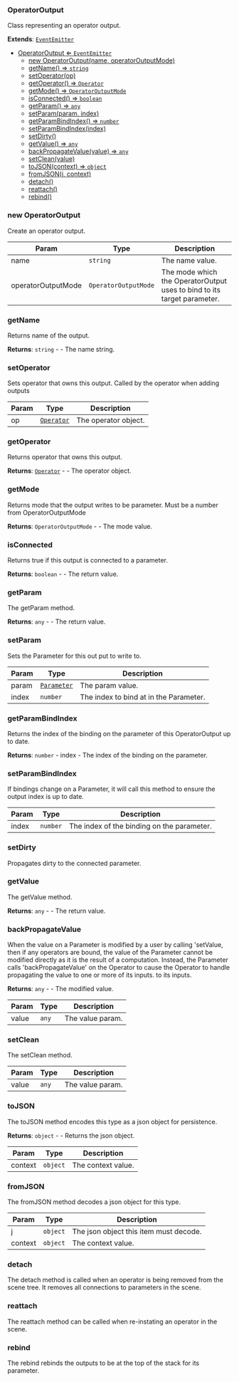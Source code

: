 <a name="OperatorOutput"></a>

### OperatorOutput 
Class representing an operator output.


**Extends**: <code>[EventEmitter](api/Utilities\EventEmitter.md)</code>  

* [OperatorOutput ⇐ <code>EventEmitter</code>](#OperatorOutput)
    * [new OperatorOutput(name, operatorOutputMode)](#new-OperatorOutput)
    * [getName() ⇒ <code>string</code>](#getName)
    * [setOperator(op)](#setOperator)
    * [getOperator() ⇒ <code>Operator</code>](#getOperator)
    * [getMode() ⇒ <code>OperatorOutputMode</code>](#getMode)
    * [isConnected() ⇒ <code>boolean</code>](#isConnected)
    * [getParam() ⇒ <code>any</code>](#getParam)
    * [setParam(param, index)](#setParam)
    * [getParamBindIndex() ⇒ <code>number</code>](#getParamBindIndex)
    * [setParamBindIndex(index)](#setParamBindIndex)
    * [setDirty()](#setDirty)
    * [getValue() ⇒ <code>any</code>](#getValue)
    * [backPropagateValue(value) ⇒ <code>any</code>](#backPropagateValue)
    * [setClean(value)](#setClean)
    * [toJSON(context) ⇒ <code>object</code>](#toJSON)
    * [fromJSON(j, context)](#fromJSON)
    * [detach()](#detach)
    * [reattach()](#reattach)
    * [rebind()](#rebind)

<a name="new_OperatorOutput_new"></a>

### new OperatorOutput
Create an operator output.


| Param | Type | Description |
| --- | --- | --- |
| name | <code>string</code> | The name value. |
| operatorOutputMode | <code>OperatorOutputMode</code> | The mode which the OperatorOutput uses to bind to its target parameter. |

<a name="OperatorOutput+getName"></a>

### getName
Returns name of the output.


**Returns**: <code>string</code> - - The name string.  
<a name="OperatorOutput+setOperator"></a>

### setOperator
Sets operator that owns this output. Called by the operator when adding outputs



| Param | Type | Description |
| --- | --- | --- |
| op | <code>[Operator](api/SceneTree\Operators\Operator.md)</code> | The operator object. |

<a name="OperatorOutput+getOperator"></a>

### getOperator
Returns operator that owns this output.


**Returns**: <code>[Operator](api/SceneTree\Operators\Operator.md)</code> - - The operator object.  
<a name="OperatorOutput+getMode"></a>

### getMode
Returns mode that the output writes to be parameter. Must be a number from OperatorOutputMode


**Returns**: <code>OperatorOutputMode</code> - - The mode value.  
<a name="OperatorOutput+isConnected"></a>

### isConnected
Returns true if this output is connected to a parameter.


**Returns**: <code>boolean</code> - - The return value.  
<a name="OperatorOutput+getParam"></a>

### getParam
The getParam method.


**Returns**: <code>any</code> - - The return value.  
<a name="OperatorOutput+setParam"></a>

### setParam
Sets the Parameter for this out put to write to.



| Param | Type | Description |
| --- | --- | --- |
| param | <code>[Parameter](api/SceneTree\Parameters\Parameter.md)</code> | The param value. |
| index | <code>number</code> | The index to bind at in the Parameter. |

<a name="OperatorOutput+getParamBindIndex"></a>

### getParamBindIndex
Returns the index of the binding on the parameter of this OperatorOutput
up to date.


**Returns**: <code>number</code> - index - The index of the binding on the parameter.  
<a name="OperatorOutput+setParamBindIndex"></a>

### setParamBindIndex
If bindings change on a Parameter, it will call this method to ensure the output index is
up to date.



| Param | Type | Description |
| --- | --- | --- |
| index | <code>number</code> | The index of the binding on the parameter. |

<a name="OperatorOutput+setDirty"></a>

### setDirty
Propagates dirty to the connected parameter.


<a name="OperatorOutput+getValue"></a>

### getValue
The getValue method.


**Returns**: <code>any</code> - - The return value.  
<a name="OperatorOutput+backPropagateValue"></a>

### backPropagateValue
When the value on a Parameter is modified by a user by calling 'setValue,
then if any operators are bound, the value of the Parameter cannot be modified
directly as it is the result of a computation. Instead, the Parameter calls
'backPropagateValue' on the Operator to cause the Operator to handle propagating
the value to one or more of its inputs.
to its inputs.


**Returns**: <code>any</code> - - The modified value.  

| Param | Type | Description |
| --- | --- | --- |
| value | <code>any</code> | The value param. |

<a name="OperatorOutput+setClean"></a>

### setClean
The setClean method.



| Param | Type | Description |
| --- | --- | --- |
| value | <code>any</code> | The value param. |

<a name="OperatorOutput+toJSON"></a>

### toJSON
The toJSON method encodes this type as a json object for persistence.


**Returns**: <code>object</code> - - Returns the json object.  

| Param | Type | Description |
| --- | --- | --- |
| context | <code>object</code> | The context value. |

<a name="OperatorOutput+fromJSON"></a>

### fromJSON
The fromJSON method decodes a json object for this type.



| Param | Type | Description |
| --- | --- | --- |
| j | <code>object</code> | The json object this item must decode. |
| context | <code>object</code> | The context value. |

<a name="OperatorOutput+detach"></a>

### detach
The detach method is called when an operator is being removed from the scene tree.
It removes all connections to parameters in the scene.


<a name="OperatorOutput+reattach"></a>

### reattach
The reattach method can be called when re-instating an operator in the scene.


<a name="OperatorOutput+rebind"></a>

### rebind
The rebind rebinds the outputs to be at the top of the stack for its parameter.


